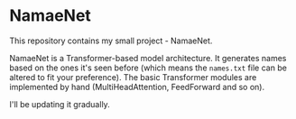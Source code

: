 # NamaeNet

This repository contains my small project - NamaeNet.

NamaeNet is a Transformer-based model architecture.
It generates names based on the ones it's seen before (which means the `names.txt` file can be altered to fit your preference).
The basic Transformer modules are implemented by hand (MultiHeadAttention, FeedForward and so on).

I'll be updating it gradually.
